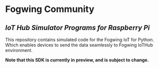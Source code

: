 # **Fogwing Community**


## *IoT Hub Simulator Programs for Raspberry Pi*

This repository contains simulated code for the Fogwing IoT for Python. Which enables devices to send the data seamlessly to Fogwing IoTHub environment.

**Note that this SDK is currently in preview, and is subject to change.**
